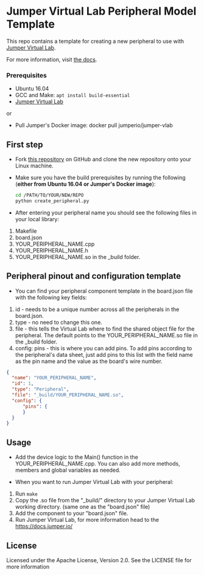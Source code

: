 # Jumper Virtual Lab Peripheral Model Template
This repo contains a template for creating a new peripheral to use with [Jumper Virtual Lab](https://vlab.jumper.io).

For more information, visit [the docs](https://docs.jumper.io).

### Prerequisites
- Ubuntu 16.04
- GCC and Make: `apt install build-essential`
- [Jumper Virtual Lab](https://docs.jumper.io)

or
- Pull Jumper's Docker image: docker pull jumperio/jumper-vlab

## First step
- Fork [this repository](https://github.com/Jumperr-labs/peripheral-template) on GitHub and clone the new repository onto your Linux machine.
- Make sure you have the build prerequisites by running the following (**either from Ubuntu 16.04 or Jumper's Docker image**):
  
  ```bash
  cd /PATH/TO/YOUR/NEW/REPO
  python create_peripheral.py
  ```

- After entering your peripheral name you should see the following files in your local library:
1. Makefile
2. board.json
2. YOUR_PERIPHERAL_NAME.cpp
3. YOUR_PERIPHERAL_NAME.h
4. YOUR_PERIPHERAL_NAME.so in the _build folder.

## Peripheral pinout and configuration template
- You can find your peripheral component template in the board.json file with the following key fields:
 1. id - needs to be a unique number across all the peripherals in the board.json.
 2. type - no need to change this one.
 3. file - this tells the Virtual Lab where to find the shared object file for the peripheral. The default points to the YOUR_PERIPHERAL_NAME.so file in the _build folder.
 4. config: pins - this is where you can add pins. To add pins according to the peripheral's data sheet, just add pins to this list with the field name as the pin name and the value as the board's wire number.


  ```json
  {
	"name": "YOUR_PERIPHERAL_NAME",
	"id": 1,
	"type": "Peripheral",
	"file": "_build/YOUR_PERIPHERAL_NAME.so",
	"config": {
		"pins": {
		}
	}
  }
  ```

## Usage
- Add the device logic to the Main() function in the YOUR_PERIPHERAL_NAME.cpp. You can also add more methods, members and global variables as needed.

- When you want to run Jumper Virtual Lab with your peripheral:
 1. Run `make`
 2. Copy the .so file from the "_build/" directory to your Jumper Virtual Lab working directory. (same one as the "board.json" file) 
 3. Add the component to your "board.json" file.
 4. Run Jumper Virtual Lab, for more information head to the https://docs.jumper.io/ 


## License
Licensed under the Apache License, Version 2.0. See the LICENSE file for more information
